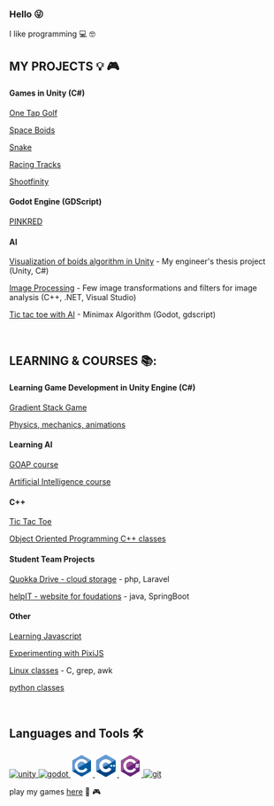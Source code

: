 ### Hello :stuck_out_tongue_winking_eye:

I like programming :computer: :nerd_face:
<br />

## MY PROJECTS :bulb: 🎮


#### Games in Unity (C#)
[One Tap Golf](https://github.com/containedx/One-Tap-Golf)

[Space Boids](https://github.com/containedx/Space-Boids)

[Snake](https://github.com/containedx/Viper-Snake-Game)

[Racing Tracks](https://github.com/containedx/Racing-Tracks)

[Shootfinity](https://github.com/containedx/Shootfinity)


#### Godot Engine (GDScript)

[PINKRED](https://github.com/containedx/PINKRED)


#### AI
[Visualization of boids algorithm in Unity](https://github.com/containedx/Boid-Algorithm-In-Unity) - My engineer's thesis project (Unity, C#)

[Image Processing](https://github.com/containedx/Image-Processing) - Few image transformations and filters for image analysis (C++, .NET, Visual Studio)

[Tic tac toe with AI](https://github.com/containedx/tic-tac-toe-AI) - Minimax Algorithm (Godot, gdscript)




<br />

## LEARNING & COURSES 📚: 

#### Learning Game Development in Unity Engine (C#)
[Gradient Stack Game](https://github.com/containedx/Gradient-Stack-Game)

[Physics, mechanics, animations](https://github.com/containedx/Playing-with-Unity)

#### Learning AI
[GOAP course](https://github.com/containedx/GOAP-course)

[Artificial Intelligence course](https://github.com/containedx/Artificial-Inteliigence-course)

#### C++
[Tic Tac Toe](https://github.com/containedx/tictactoe)

[Object Oriented Programming C++ classes](https://github.com/containedx/Object-Oriented-CPP)

#### Student Team Projects
[Quokka Drive - cloud storage](https://github.com/containedx/Quoka-Drive) - php, Laravel

[helpIT - website for foudations](https://github.com/containedx/helpIT) - java, SpringBoot

#### Other
[Learning Javascript](https://github.com/containedx/Fun-with-Javascript)

[Experimenting with PixiJS](https://github.com/containedx/Learning-Pixi-Js)

[Linux classes](https://github.com/containedx/Programming-in-Linux) - C, grep, awk

[python classes](https://github.com/containedx/Programming-in-python)



<br /> 


## Languages and Tools  :hammer_and_wrench:
<p align="left">
  <a href="https://unity.com/" target="_blank"> <img src="https://logos-download.com/wp-content/uploads/2019/11/Unity_Web_Player_Logo.png" alt="unity" width="80" height="40"/> </a>
  <a href="https://godotengine.org/" target="_blank"> <img src="https://upload.wikimedia.org/wikipedia/commons/thumb/6/6a/Godot_icon.svg/2048px-Godot_icon.svg.png" alt="godot" width="40" height="40"/> </a>
  <a href="https://www.cprogramming.com/" target="_blank"> <img src="https://raw.githubusercontent.com/devicons/devicon/master/icons/c/c-original.svg" alt="c" width="40" height="40"/> </a> 
  <a href="https://www.w3schools.com/cpp/" target="_blank"> <img src="https://raw.githubusercontent.com/devicons/devicon/master/icons/cplusplus/cplusplus-original.svg" alt="cplusplus" width="40" height="40"/> </a> 
  <a href="https://www.w3schools.com/cs/" target="_blank"> <img src="https://raw.githubusercontent.com/devicons/devicon/master/icons/csharp/csharp-original.svg" alt="csharp" width="40" height="40"/> </a> 
  <a href="https://git-scm.com/" target="_blank"> <img src="https://www.vectorlogo.zone/logos/git-scm/git-scm-icon.svg" alt="git" width="40" height="40"/> </a> 

<br />


play my games [here](https://containedx.itch.io/) :space_invader: :video_game: 

